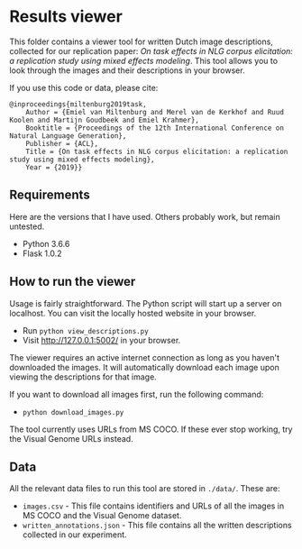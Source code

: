 # Results viewer

This folder contains a viewer tool for written Dutch image descriptions, collected for our replication paper: *On task effects in NLG corpus elicitation: a replication study using mixed effects modeling*. This tool allows you to look through the images and their descriptions in your browser.

If you use this code or data, please cite:

```
@inproceedings{miltenburg2019task,
	Author = {Emiel van Miltenburg and Merel van de Kerkhof and Ruud Koolen and Martijn Goudbeek and Emiel Krahmer},
	Booktitle = {Proceedings of the 12th International Conference on Natural Language Generation},
	Publisher = {ACL},
	Title = {On task effects in NLG corpus elicitation: a replication study using mixed effects modeling},
	Year = {2019}}
```

## Requirements

Here are the versions that I have used. Others probably work, but remain untested.

* Python 3.6.6
* Flask 1.0.2

## How to run the viewer

Usage is fairly straightforward. The Python script will start up a server on localhost.
You can visit the locally hosted website in your browser.

* Run `python view_descriptions.py`
* Visit http://127.0.0.1:5002/ in your browser.

The viewer requires an active internet connection as long as you haven't downloaded the images.
It will automatically download each image upon viewing the descriptions for that image.

If you want to download all images first, run the following command:

* `python download_images.py`

The tool currently uses URLs from MS COCO. If these ever stop working, try the Visual Genome URLs instead.

## Data

All the relevant data files to run this tool are stored in `./data/`. These are:

* `images.csv` - This file contains identifiers and URLs of all the images in MS COCO and the Visual Genome dataset.
* `written_annotations.json` - This file contains all the written descriptions collected in our experiment.
